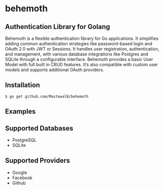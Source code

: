 # behemoth
## Authentication Library for Golang

Behemoth is a flexible authentication library for Go applications. It simplifies adding common authentication strategies like password-based login and OAuth 2.0 with JWT or Sessions. It handles user registration, authentication, and management, with various database integrations like Postgres and SQLite through a configurable interface. Behemoth provides a basic User Model with full built in CRUD features. It’s also compatible with custom user models and supports additional OAuth providers.




## Installation

```text
$ go get github.com/MastewalB/behemoth
```

## Examples

## Supported Databases
* PostgreSQL
* SQLite

## Supported Providers
* Google
* Facebook
* Github